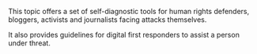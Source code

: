 This topic offers a set of self-diagnostic tools for human rights defenders, bloggers, activists and journalists facing attacks themselves.

<!--more-->

It also provides guidelines for digital first responders to assist a person under threat.